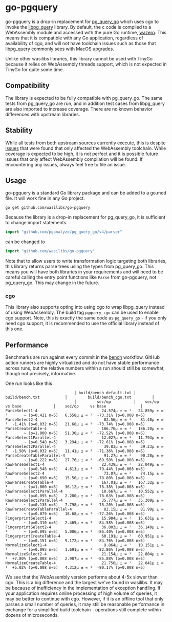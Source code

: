 # go-pgquery

go-pgquery is a drop-in replacement for [pg_query_go][1] which uses cgo to invoke the
[libpg_query][2] library. By default, the c code is compiled to a WebAssembly module 
and accessed with the pure Go runtime, [wazero][3]. This means that it is compatible with
any Go application, regardless of availability of cgo, and will not have toolchain issues
such as those that libpg_query commonly sees with MacOS upgrades.

Unlike other wasilibs libraries, this library cannot be used with TinyGo because it relies
on WebAssembly threads support, which is not expected in TinyGo for quite some time.

## Compatibility

The library is expected to be fully compatible with pg_query_go. The same tests from pg_query_go
are run, and in addition test cases from libpg_query are also imported to increase coverage.
There are no known behavior differences with upstream libraries.

## Stability

While all tests from both upstream sources currently execute, this is despite [issues][4] that were
found that only affected the WebAssembly toolchain. While coverage is expected to be high, it is
not perfect and it is possible future issues that only affect WebAssembly compilation will be
found. If encountering any issues, always feel free to file an issue.

## Usage

go-pgquery is a standard Go library package and can be added to a go.mod file. It will work fine in
any Go project.

```
go get github.com/wasilibs/go-pgquery
```

Because the library is a drop-in replacement for pg_query_go, it is sufficient to change
import statements.

```go
import "github.com/pganalyze/pg_query_go/v4/parser"
```

can be changed to

```go
import "github.com/wasilibs/go-pgquery"
```

Note that to allow users to write transformation logic targeting both libraries, this library
returns parse trees using the types from pg_query_go. This means you will have both libraries
in your requirements and will need to be careful calling the entry point functions like `Parse`
from go-pgquery, not pg_query_go. This may change in the future.

### cgo

This library also supports opting into using cgo to wrap libpg_query instead of using WebAssembly.
The build tag `pgquery_cgo` can be used to enable cgo support. Note, this is exactly the same
code as `pg_query_go` - if you only need cgo support, it is recommended to use the official
library instead of this one.

## Performance

Benchmarks are run against every commit in the [bench][5] workflow. GitHub action runners are highly
virtualized and do not have stable performance across runs, but the relative numbers within a run
should still be somewhat, though not precisely, informative.

One run looks like this

```
                              │ build/bench_default.txt │           build/bench.txt           │         build/bench_cgo.txt         │
                              │         sec/op          │    sec/op      vs base              │    sec/op     vs base               │
ParseSelect1-4                            24.574µ ± ∞ ¹   24.859µ ± ∞ ¹       ~ (p=0.421 n=5)   6.558µ ± ∞ ¹  -73.31% (p=0.008 n=5)
ParseSelect2-4                             82.56µ ± ∞ ¹    81.40µ ± ∞ ¹  -1.41% (p=0.032 n=5)   21.68µ ± ∞ ¹  -73.74% (p=0.008 n=5)
ParseCreateTable-4                        186.70µ ± ∞ ¹   186.20µ ± ∞ ¹       ~ (p=1.000 n=5)   51.30µ ± ∞ ¹  -72.52% (p=0.008 n=5)
ParseSelect1Parallel-4                    12.027µ ± ∞ ¹   11.793µ ± ∞ ¹       ~ (p=0.548 n=5)   3.294µ ± ∞ ¹  -72.61% (p=0.008 n=5)
ParseSelect2Parallel-4                     39.83µ ± ∞ ¹    39.23µ ± ∞ ¹  -1.50% (p=0.032 n=5)   11.41µ ± ∞ ¹  -71.36% (p=0.008 n=5)
ParseCreateTableParallel-4                 91.27µ ± ∞ ¹    90.28µ ± ∞ ¹       ~ (p=0.222 n=5)   27.76µ ± ∞ ¹  -69.58% (p=0.008 n=5)
RawParseSelect1-4                         22.439µ ± ∞ ¹   22.049µ ± ∞ ¹       ~ (p=0.548 n=5)   4.613µ ± ∞ ¹  -79.44% (p=0.008 n=5)
RawParseSelect2-4                          73.07µ ± ∞ ¹    74.15µ ± ∞ ¹       ~ (p=0.690 n=5)   15.50µ ± ∞ ¹  -78.80% (p=0.008 n=5)
RawParseCreateTable-4                     167.01µ ± ∞ ¹   167.32µ ± ∞ ¹       ~ (p=1.000 n=5)   36.12µ ± ∞ ¹  -78.38% (p=0.008 n=5)
RawParseSelect1Parallel-4                 10.667µ ± ∞ ¹   10.552µ ± ∞ ¹       ~ (p=0.095 n=5)   2.280µ ± ∞ ¹  -78.63% (p=0.008 n=5)
RawParseSelect2Parallel-4                 35.777µ ± ∞ ¹   35.309µ ± ∞ ¹       ~ (p=0.135 n=5)   7.798µ ± ∞ ¹  -78.20% (p=0.008 n=5)
RawParseCreateTableParallel-4              82.15µ ± ∞ ¹    81.99µ ± ∞ ¹       ~ (p=0.079 n=5)   18.68µ ± ∞ ¹  -77.26% (p=0.008 n=5)
FingerprintSelect1-4                      15.984µ ± ∞ ¹   15.631µ ± ∞ ¹       ~ (p=0.310 n=5)   2.465µ ± ∞ ¹  -84.58% (p=0.008 n=5)
FingerprintSelect2-4                      36.803µ ± ∞ ¹   36.140µ ± ∞ ¹       ~ (p=0.095 n=5)   5.006µ ± ∞ ¹  -86.40% (p=0.008 n=5)
FingerprintCreateTable-4                  60.191µ ± ∞ ¹   60.951µ ± ∞ ¹       ~ (p=0.151 n=5)   9.172µ ± ∞ ¹  -84.76% (p=0.008 n=5)
NormalizeSelect1-4                         9.864µ ± ∞ ¹   10.151µ ± ∞ ¹       ~ (p=0.095 n=5)   1.691µ ± ∞ ¹  -82.86% (p=0.008 n=5)
NormalizeSelect2-4                        21.154µ ± ∞ ¹   22.804µ ± ∞ ¹  +7.80% (p=0.008 n=5)   2.987µ ± ∞ ¹  -85.88% (p=0.008 n=5)
NormalizeCreateTable-4                    21.750µ ± ∞ ¹   22.841µ ± ∞ ¹  +5.02% (p=0.008 n=5)   4.312µ ± ∞ ¹  -80.17% (p=0.008 n=5)
```

We see that the WebAssembly version performs about 4-5x slower than cgo. This is a big difference and the largest we've
found in wasilibs. It may be because of inefficiency in the implementation of exception handling. If your application
requires online processing of high volume of queries, it may be better to continue with cgo. However, if it is an offline
tool that only parses a small number of queries, it may still be reasonable performance in exchange for a simplified
build toolchain - operations still complete within dozens of microseconds.

[1]: https://github.com/pganalyze/pg_query_go
[2]: https://github.com/pganalyze/libpg_query
[3]: https://wazero.io
[4]: https://github.com/wasilibs/go-pgquery/blob/main/buildtools/wasm/Dockerfile#L13
[5]: https://github.com/wasilibs/go-pgquery/actions/workflows/bench.yaml
